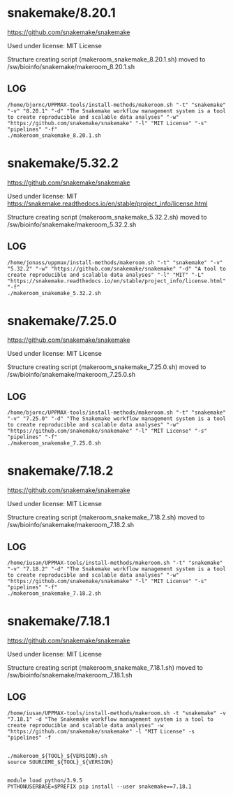 snakemake/8.20.1
========================

<https://github.com/snakemake/snakemake>

Used under license:
MIT License


Structure creating script (makeroom_snakemake_8.20.1.sh) moved to /sw/bioinfo/snakemake/makeroom_8.20.1.sh

LOG
---

    /home/bjornc/UPPMAX-tools/install-methods/makeroom.sh "-t" "snakemake" "-v" "8.20.1" "-d" "The Snakemake workflow management system is a tool to create reproducible and scalable data analyses" "-w" "https://github.com/snakemake/snakemake" "-l" "MIT License" "-s" "pipelines" "-f"
    ./makeroom_snakemake_8.20.1.sh
snakemake/5.32.2
========================

<https://github.com/snakemake/snakemake>

Used under license:
MIT
<https://snakemake.readthedocs.io/en/stable/project_info/license.html>

Structure creating script (makeroom_snakemake_5.32.2.sh) moved to /sw/bioinfo/snakemake/makeroom_5.32.2.sh

LOG
---

    /home/jonass/uppmax/install-methods/makeroom.sh "-t" "snakemake" "-v" "5.32.2" "-w" "https://github.com/snakemake/snakemake" "-d" "A tool to create reproducible and scalable data analyses" "-l" "MIT" "-L" "https://snakemake.readthedocs.io/en/stable/project_info/license.html" "-f"
    ./makeroom_snakemake_5.32.2.sh
snakemake/7.25.0
========================

<https://github.com/snakemake/snakemake>

Used under license:
MIT License


Structure creating script (makeroom_snakemake_7.25.0.sh) moved to /sw/bioinfo/snakemake/makeroom_7.25.0.sh

LOG
---

    /home/bjornc/UPPMAX-tools/install-methods/makeroom.sh "-t" "snakemake" "-v" "7.25.0" "-d" "The Snakemake workflow management system is a tool to create reproducible and scalable data analyses" "-w" "https://github.com/snakemake/snakemake" "-l" "MIT License" "-s" "pipelines" "-f"
    ./makeroom_snakemake_7.25.0.sh
snakemake/7.18.2
========================

<https://github.com/snakemake/snakemake>

Used under license:
MIT License


Structure creating script (makeroom_snakemake_7.18.2.sh) moved to /sw/bioinfo/snakemake/makeroom_7.18.2.sh

LOG
---

    /home/iusan/UPPMAX-tools/install-methods/makeroom.sh "-t" "snakemake" "-v" "7.18.2" "-d" "The Snakemake workflow management system is a tool to create reproducible and scalable data analyses" "-w" "https://github.com/snakemake/snakemake" "-l" "MIT License" "-s" "pipelines" "-f"
    ./makeroom_snakemake_7.18.2.sh
snakemake/7.18.1
========================

<https://github.com/snakemake/snakemake>

Used under license:
MIT License


Structure creating script (makeroom_snakemake_7.18.1.sh) moved to /sw/bioinfo/snakemake/makeroom_7.18.1.sh

LOG
---

    /home/iusan/UPPMAX-tools/install-methods/makeroom.sh -t "snakemake" -v "7.18.1" -d "The Snakemake workflow management system is a tool to create reproducible and scalable data analyses" -w "https://github.com/snakemake/snakemake" -l "MIT License" -s "pipelines" -f


    ./makeroom_${TOOL}_${VERSION}.sh
    source SOURCEME_${TOOL}_${VERSION}
    

    module load python/3.9.5
    PYTHONUSERBASE=$PREFIX pip install --user snakemake==7.18.1
